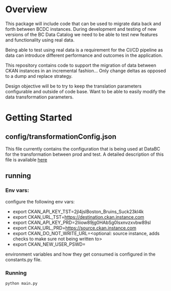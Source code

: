 # Overview

This package will include code that can be used to migrate data back and
forth between BCDC instances.  During development and testing of new
versions of the BC Data Catalog we need to be able to test new features
and functionality using real data.

Being able to test using real data is a requirement for the CI/CD pipeline as
data can introduce different performance and outcomes in the application.

This repository contains code to support the migration of data between
CKAN instances in an incremental fashion...  Only change deltas as
opposed to a dump and replace strategy.

Design objective will be to try to keep the translation parameters
configurable and outside of code base.  Want to be able to easily modify
the data transformation parameters.

# Getting Started

## config/transformationConfig.json
This file currently contains the configuration that is being used at DataBC for
the transformation between prod and test.  A detailed description of this file
is available [here](./docs/transformationConfig.md)

## running

### Env vars:
configure the following env vars:

* export CKAN_API_KEY_TST=2jl4jslBoston_Bruins_Suck23kl4k
* export CKAN_URL_TST=https://destination.ckan.instance.com
* export CKAN_API_KEY_PRD=2liiow89jg0HAbSg0lsxnvzxvbw89sl
* export CKAN_URL_PRD=https://source.ckan.instance.com
* export CKAN_DO_NOT_WRITE_URL=<optional: source instance, adds checks to make sure not being written to>
* export CKAN_NEW_USER_PSWD=<default password to use for new users>


environment variables and how they get consumed is configured in the constants.py
file.

### Running

`python main.py`
